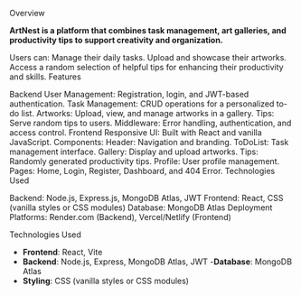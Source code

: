 Overview

**ArtNest is a platform that combines task management, art galleries, and productivity tips to support creativity and organization.** 

Users can:
Manage their daily tasks.
Upload and showcase their artworks.
Access a random selection of helpful tips for enhancing their productivity and skills.
Features

Backend
User Management: Registration, login, and JWT-based authentication.
Task Management: CRUD operations for a personalized to-do list.
Artworks: Upload, view, and manage artworks in a gallery.
Tips: Serve random tips to users.
Middleware: Error handling, authentication, and access control.
Frontend
Responsive UI: Built with React and vanilla JavaScript.
Components:
Header: Navigation and branding.
ToDoList: Task management interface.
Gallery: Display and upload artworks.
Tips: Randomly generated productivity tips.
Profile: User profile management.
Pages:
Home, Login, Register, Dashboard, and 404 Error.
Technologies Used

Backend: Node.js, Express.js, MongoDB Atlas, JWT
Frontend: React, CSS (vanilla styles or CSS modules)
Database: MongoDB Atlas
Deployment Platforms: Render.com (Backend), Vercel/Netlify (Frontend)

Technologies Used

- **Frontend**: React, Vite
- **Backend**: Node.js, Express, MongoDB Atlas, JWT
-**Database**: MongoDB Atlas
- **Styling**: CSS (vanilla styles or CSS modules)
